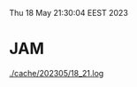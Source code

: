 Thu 18 May 21:30:04 EEST 2023
# JAM
<a href='./cache/202305/18_21.log'>./cache/202305/18_21.log</a>
